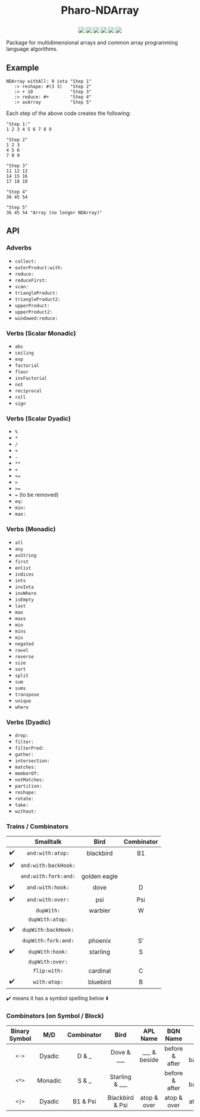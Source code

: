 # <p align="center">Pharo-NDArray</p>

<p align="center">
    <a href="https://github.com/code_report/jsource/issues" alt="contributions welcome">
        <img src="https://img.shields.io/badge/contributions-welcome-brightgreen.svg?style=flat" /></a>
    <a href="https://lbesson.mit-license.org/" alt="MIT license">
        <img src="https://img.shields.io/badge/License-MIT-blue.svg" /></a>    
    <a href="https://pharo.org/">
        <img src="https://img.shields.io/badge/Pharo%20Smalltalk-10.0-ff69b4.svg"/></a>
    <a href="https://github.com/codereport?tab=followers" alt="GitHub followers">
        <img src="https://img.shields.io/github/followers/codereport.svg?style=social&label=Follow" /></a>
    <a href="https://GitHub.com/codereport/Pharo-NDArray/stargazers/" alt="GitHub stars">
        <img src="https://img.shields.io/github/stars/codereport/Pharo-NDArray.svg?style=social&label=Star" /></a>
    <a href="https://twitter.com/code_report" alt="Twitter">
        <img src="https://img.shields.io/twitter/follow/code_report.svg?style=social&label=@code_report" /></a>
</p>

Package for multidimensional arrays and common array programming language algorithms.

## Example
```smalltalk
NDArray withAll: 9 iota "Step 1"
   :> reshape: #(3 3)   "Step 2"
   :> + 10              "Step 3"
   :> reduce: #+        "Step 4"
   :> asArray           "Step 5"
```
Each step of the above code creates the following:
```smalltalk
"Step 1:"
1 2 3 4 5 6 7 8 9

"Step 2"
1 2 3
4 5 6
7 8 9

"Step 3"
11 12 13
14 15 16
17 18 19

"Step 4"
36 45 54

"Step 5"
36 45 54 "Array (no longer NDArray)"
```
## API

### Adverbs

* `collect:`
* `outerProduct:with:`
* `reduce:`
* `reduceFirst:`
* `scan:`
* `triangleProduct:`
* `triangleProduct2:`
* `upperProduct:`
* `upperProduct2:`
* `windowed:reduce:`

### Verbs (Scalar Monadic)

* `abs`
* `ceiling`
* `exp`
* `factorial`
* `floor`
* `invFactorial`
* `not`
* `reciprocal`
* `roll`
* `sign`

### Verbs (Scalar Dyadic)

* `%`
* `*`
* `/`
* `+`
* `-`
* `**`
* `<`
* `<=`
* `>`
* `>=`
* `=` (to be removed)
* `eq:`
* `min:`
* `max:`

### Verbs (Monadic)

* `all`
* `any`
* `asString`
* `first`
* `enlist`
* `indices`
* `ints`
* `invIota`
* `invWhere`
* `isEmpty`
* `last`
* `max`
* `maxs`
* `min`
* `mins`
* `mix`
* `negated`
* `ravel`
* `reverse`
* `size`
* `sort`
* `split`
* `sum`
* `sums`
* `transpose`
* `unique`
* `where`

### Verbs (Dyadic)

* `drop:`
* `filter:`
* `filterPred:`
* `gather:`
* `intersection:`
* `matches:`
* `memberOf:`
* `notMatches:`
* `partition:`
* `reshape:`
* `rotate:`
* `take:`
* `without:`

### Trains / Combinators

| | Smalltalk| Bird | Combinator | 
|:-:|:-:|:-:|:-:|
| ✔️| `and:with:atop:`|     blackbird | B1|
| ✔️| `and:with:backHook:`|||
| |`and:with:fork:and:`| golden eagle ||
| ✔️| `and:with:hook:`     |dove | D|
| ✔️ |`and:with:over:`     |psi | Psi
| |`dupWith:`           |warbler | W|
| |`dupWith:atop:`|||
| ✔️| `dupWith:backHook:`|
| |`dupWith:fork:and:`  |phoenix | S'|
| ✔️| `dupWith:hook:`      |starling | S|
| |`dupWith:over:`|
| |`flip:with:`         |cardinal | C|
| ✔️| `with:atop:` |bluebird | B|

✔️ means it has a symbol spelling below ⬇️


### Combinators (on Symbol / Block)

|Binary Symbol|M/D|Combinator| Bird| APL Name | BQN Name| J / I* Name |
|:-:|:-:|:-:|:-:|:-:|:-:|:-:|
|`<->`|Dyadic| D & _ | Dove & ___ | ___ & beside |before & after|hook & backHook*|
|`<*>`|Monadic|S & _ | Starling & ___ | | before & after | hook & backHook* |
|`<\|>`|Dyadic| B1 & Psi| Blackbird & Psi | atop & over | atop & over |atop & over |
